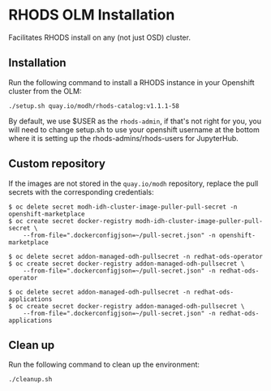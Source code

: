 # RHODS OLM Installation

Facilitates RHODS install on any (not just OSD) cluster.


## Installation

Run the following command to install a RHODS instance in your Openshift
cluster from the OLM:

```shell
./setup.sh quay.io/modh/rhods-catalog:v1.1.1-58
```

By default, we use $USER as the `rhods-admin`, if that's not right for you, you
will need to change setup.sh to use your openshift username at the bottom where
it is setting up the rhods-admins/rhods-users for JupyterHub.


## Custom repository

If the images are not stored in the `quay.io/modh` repository, replace the pull
secrets with the corresponding credentials:

```shell
$ oc delete secret modh-idh-cluster-image-puller-pull-secret -n openshift-marketplace
$ oc create secret docker-registry modh-idh-cluster-image-puller-pull-secret \
    --from-file=".dockerconfigjson=~/pull-secret.json" -n openshift-marketplace

$ oc delete secret addon-managed-odh-pullsecret -n redhat-ods-operator
$ oc create secret docker-registry addon-managed-odh-pullsecret \
    --from-file=".dockerconfigjson=~/pull-secret.json" -n redhat-ods-operator

$ oc delete secret addon-managed-odh-pullsecret -n redhat-ods-applications
$ oc create secret docker-registry addon-managed-odh-pullsecret \
    --from-file=".dockerconfigjson=~/pull-secret.json" -n redhat-ods-applications
```


## Clean up

Run the following command to clean up the environment:

```shell
./cleanup.sh
```
